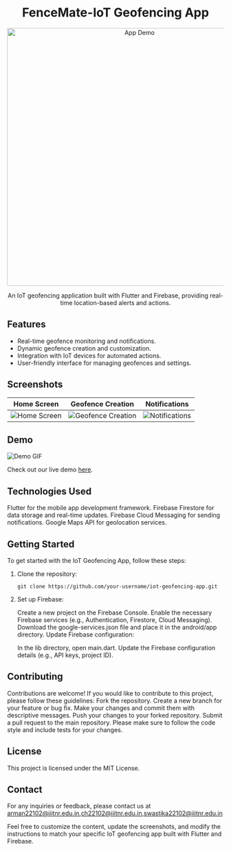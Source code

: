 <h1 align="center"> FenceMate-IoT Geofencing App</h1>

<p align="center">
  <img src="https://your-image-url.com" alt="App Demo" width="600">
</p>

<p align="center">
  An IoT geofencing application built with Flutter and Firebase, providing real-time location-based alerts and actions.
</p>

## Features

- Real-time geofence monitoring and notifications.
- Dynamic geofence creation and customization.
- Integration with IoT devices for automated actions.
- User-friendly interface for managing geofences and settings.

## Screenshots

| Home Screen | Geofence Creation | Notifications |
| :---: | :---: | :---: |
| ![Home Screen](screenshots/home_screen.png) | ![Geofence Creation](screenshots/geofence_creation.png) | ![Notifications](screenshots/notifications.png) |

## Demo

![Demo GIF](https://your-demo-gif-url.com)

Check out our live demo [here](https://your-demo-url.com). 

## Technologies Used
Flutter for the mobile app development framework.
Firebase Firestore for data storage and real-time updates.
Firebase Cloud Messaging for sending notifications.
Google Maps API for geolocation services.

## Getting Started

To get started with the IoT Geofencing App, follow these steps:

1. Clone the repository:

   ```shell
   git clone https://github.com/your-username/iot-geofencing-app.git

  2. Set up Firebase:

        Create a new project on the Firebase Console.
        Enable the necessary Firebase services (e.g., Authentication, Firestore, Cloud Messaging).
        Download the google-services.json file and place it in the android/app directory.
        Update Firebase configuration:

        In the lib directory, open main.dart.
        Update the Firebase configuration details (e.g., API keys, project ID).
## Contributing
Contributions are welcome! If you would like to contribute to this project, please follow these guidelines:
Fork the repository.
Create a new branch for your feature or bug fix.
Make your changes and commit them with descriptive messages.
Push your changes to your forked repository.
Submit a pull request to the main repository.
Please make sure to follow the code style and include tests for your changes.

  ## License
  This project is licensed under the MIT License.

  ## Contact
  For any inquiries or feedback, please contact us at arman22102@iiitnr.edu.in,ch22102@iiitnr.edu.in,swastika22102@iiitnr.edu.in

  
Feel free to customize the content, update the screenshots, and modify the instructions to match your specific IoT geofencing app built with Flutter and Firebase.

  
